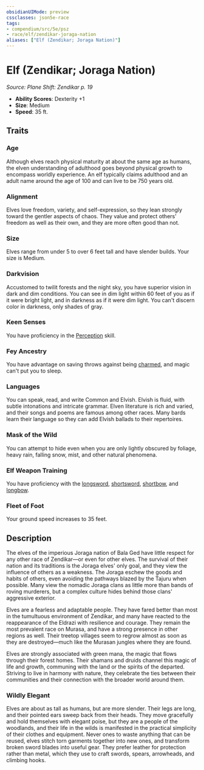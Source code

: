 ```yaml
---
obsidianUIMode: preview
cssclasses: json5e-race
tags:
- compendium/src/5e/psz
- race/elf/zendikar-joraga-nation
aliases: ["Elf (Zendikar; Joraga Nation)"]
---
```

# Elf (Zendikar; Joraga Nation)
*Source: Plane Shift: Zendikar p. 19*  

- **Ability Scores**: Dexterity +1
- **Size**: Medium
- **Speed**: 35 ft.

## Traits

### Age

Although elves reach physical maturity at about the same age as humans, the elven understanding of adulthood goes beyond physical growth to encompass worldly experience. An elf typically claims adulthood and an adult name around the age of 100 and can live to be 750 years old.

### Alignment

Elves love freedom, variety, and self-expression, so they lean strongly toward the gentler aspects of chaos. They value and protect others' freedom as well as their own, and they are more often good than not.

### Size

Elves range from under 5 to over 6 feet tall and have slender builds. Your size is Medium.

### Darkvision

Accustomed to twilit forests and the night sky, you have superior vision in dark and dim conditions. You can see in dim light within 60 feet of you as if it were bright light, and in darkness as if it were dim light. You can't discern color in darkness, only shades of gray.

### Keen Senses

You have proficiency in the [Perception](Mechanics/Rules/skills.md#Perception) skill.

### Fey Ancestry

You have advantage on saving throws against being [charmed](Mechanics/Rules/conditions.md#Charmed), and magic can't put you to sleep.

### Languages

You can speak, read, and write Common and Elvish. Elvish is fluid, with subtle intonations and intricate grammar. Elven literature is rich and varied, and their songs and poems are famous among other races. Many bards learn their language so they can add Elvish ballads to their repertoires.

### Mask of the Wild

You can attempt to hide even when you are only lightly obscured by foliage, heavy rain, falling snow, mist, and other natural phenomena.

### Elf Weapon Training

You have proficiency with the [longsword](Mechanics/items/longsword.md), [shortsword](Mechanics/items/shortsword.md), [shortbow](Mechanics/items/shortbow.md), and [longbow](Mechanics/items/longbow.md).

### Fleet of Foot

Your ground speed increases to 35 feet.

## Description

The elves of the imperious Joraga nation of Bala Ged have little respect for any other race of Zendikar—or even for other elves. The survival of their nation and its traditions is the Joraga elves' only goal, and they view the influence of others as a weakness. The Joraga eschew the goods and habits of others, even avoiding the pathways blazed by the Tajuru when possible. Many view the nomadic Joraga clans as little more than bands of roving murderers, but a complex culture hides behind those clans' aggressive exterior.

Elves are a fearless and adaptable people. They have fared better than most in the tumultuous environment of Zendikar, and many have reacted to the reappearance of the Eldrazi with resilience and courage. They remain the most prevalent race on Murasa, and have a strong presence in other regions as well. Their treetop villages seem to regrow almost as soon as they are destroyed—much like the Murasan jungles where they are found.

Elves are strongly associated with green mana, the magic that flows through their forest homes. Their shamans and druids channel this magic of life and growth, communing with the land or the spirits of the departed. Striving to live in harmony with nature, they celebrate the ties between their communities and their connection with the broader world around them.

### Wildly Elegant

Elves are about as tall as humans, but are more slender. Their legs are long, and their pointed ears sweep back from their heads. They move gracefully and hold themselves with elegant poise, but they are a people of the woodlands, and their life in the wilds is manifested in the practical simplicity of their clothes and equipment. Never ones to waste anything that can be reused, elves stitch torn garments together into new ones, and transform broken sword blades into useful gear. They prefer leather for protection rather than metal, which they use to craft swords, spears, arrowheads, and climbing hooks.